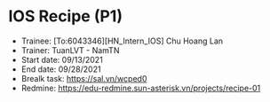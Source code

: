 # IOS Recipe (P1)
+ Trainee: [To:6043346][HN_Intern_IOS] Chu Hoang Lan
+ Trainer: TuanLVT - NamTN
+ Start date: 09/13/2021
+ End date: 09/28/2021
+ Brealk task: https://sal.vn/wcped0
+ Redmine: https://edu-redmine.sun-asterisk.vn/projects/recipe-01
